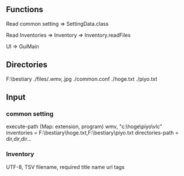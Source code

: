 ## Functions
Read common setting
=> SettingData.class

Read Inventories
=> Inventory
=> Inventory.readFiles

UI
=> GuiMain


## Directories
F:\bestiary
./files/*.wmv,*.jpg
./common.conf
./hoge.txt
./piyo.txt

## Input

### common setting
execute-path (Map: extension, program)
wmv, "c:\hoge\piyo\vlc"
inventories = F:\bestiary\hoge.txt,F:\bestiary\piyo.txt
directories-path = dir,dir,dir...

### Inventory
UTF-8, TSV
filename, required
title
name
url
tags
